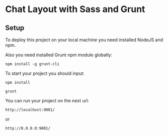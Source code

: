Chat Layout with Sass and Grunt
===========

Setup
------

To deploy this project on your local machine you need installed NodeJS and npm.

Also you need installed Grunt npm module globally: 
```
npm install -g grunt-cli
```

To start your project you should input:

```
npm install 

grunt 
```

You can run your project on the next url:
```
http://localhost:9001/
```
or
```
http://0.0.0.0:9001/
```
